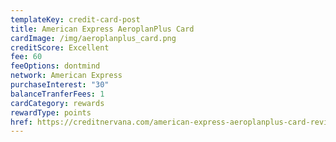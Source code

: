 ```yaml
---
templateKey: credit-card-post
title: American Express AeroplanPlus Card
cardImage: /img/aeroplanplus_card.png
creditScore: Excellent
fee: 60
feeOptions: dontmind
network: American Express
purchaseInterest: "30"
balanceTranferFees: 1
cardCategory: rewards
rewardType: points
href: https://creditnervana.com/american-express-aeroplanplus-card-review
---
```

